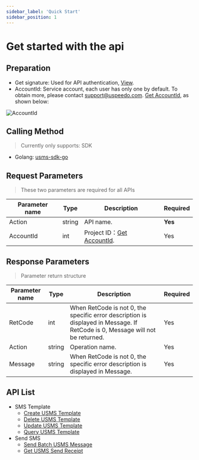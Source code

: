 ```yaml
---
sidebar_label: 'Quick Start'
sidebar_position: 1
---
```


# Get started with the api

## Preparation

- Get signature: Used for API authentication, [View](/docs/sms/signature-1). 
- AccountId: Service account, each user has only one by default. To obtain more, please contact support@uspeedo.com. [Get AccountId](https://console.uspeedo.com/sms/overview), as shown below:

![AccountId](/img/sdk/accountId.png)

## Calling Method

> Currently only supports: SDK

- Golang: [usms-sdk-go](https://github.com/uSpeedo/usms-sdk-go)

## Request Parameters

> These two parameters are required for all APIs

|Parameter name| Type |Description|Required|
|---|---|---|---|
| Action | string | API name.   | **Yes**  |
| AccountId | int | Project ID：[Get AccountId](https://console.uspeedo.com/sms/overview).    | Yes |

## Response Parameters

> Parameter return structure

|Parameter name|Type|Description|Required|
|---|---|---|---|
|RetCode|int|When RetCode is not 0, the specific error description is displayed in Message. If RetCode is 0, Message will not be returned.|Yes|
|Action|string|Operation name.|Yes|
|Message|string|When RetCode is not 0, the specific error description is displayed in Message.|Yes|

## API List

- SMS Template
  - [Create USMS Template](/docs/sms/api/list/CreateUSMSTemplate)
  - [Delete USMS Template](/docs/sms/api/list/DeleteUSMSTemplate)
  - [Update USMS Template](/docs/sms/api/list/UpdateUSMSTemplate)
  - [Query USMS Template](/docs/sms/api/list/QueryUSMSTemplate)
- Send SMS
  - [Send Batch USMS Message](/docs/sms/api/list/SendBatchUSMSMessage)
  - [Get USMS Send Receipt](/docs/sms/api/list/GetUSMSSendReceipt)

